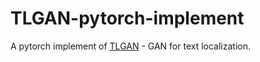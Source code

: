 # TLGAN-pytorch-implement
A pytorch implement of [TLGAN](https://arxiv.org/pdf/1704.00028v3.pdf) - GAN for text localization.
